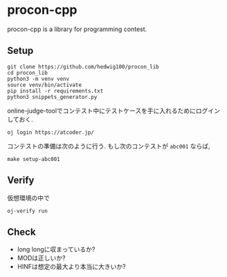 # procon-cpp

procon-cpp is a library for programming contest.

## Setup 

```
git clone https://github.com/hedwig100/procon_lib 
cd procon_lib
python3 -m venv venv
source venv/bin/activate
pip install -r requirements.txt
python3 snippets_generator.py
```

online-judge-toolでコンテスト中にテストケースを手に入れるためにログインしておく. 

```
oj login https://atcoder.jp/
```

コンテストの準備は次のように行う. もし次のコンテストが `abc001` ならば, 

```
make setup-abc001
```

## Verify 

仮想環境の中で

```
oj-verify run
```

## Check

- long longに収まっているか?
- MODは正しいか?
- HINFは想定の最大より本当に大きいか?
